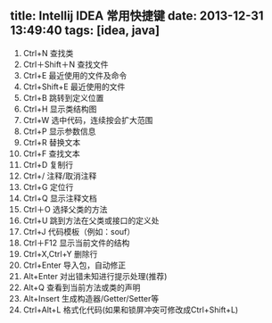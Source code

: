 title: Intellij IDEA 常用快捷键
date: 2013-12-31 13:49:40
tags: [idea, java]
---
1. Ctrl+N 查找类
1. Ctrl＋Shift＋N 查找文件
1. Ctrl+E 最近使用的文件及命令
1. Ctrl+Shift+E 最近使用的文件
1. Ctrl+B 跳转到定义位置
1. Ctrl+H 显示类结构图
1. Ctrl+W 选中代码，连续按会扩大范围
1. Ctrl+P 显示参数信息 
1. Ctrl+R 替换文本
1. Ctrl+F 查找文本
1. Ctrl+D 复制行
1. Ctrl+/ 注释/取消注释
1. Ctrl+G 定位行
1. Ctrl+Q 显示注释文档
1. Ctrl＋O 选择父类的方法
1. Ctrl+U 跳到方法在父类或接口的定义处
1. Ctrl+J 代码模板（例如：souf）
1. Ctrl＋F12 显示当前文件的结构
1. Ctrl+X,Ctrl+Y 删除行
1. Ctrl+Enter 导入包，自动修正
1. Alt+Enter 对出错未知进行提示处理(推荐)
1. Alt+Q 查看到当前方法或类的声明
1. Alt+Insert 生成构造器/Getter/Setter等
1. Ctrl+Alt+L 格式化代码(如果和锁屏冲突可修改成Ctrl+Shift+L)

